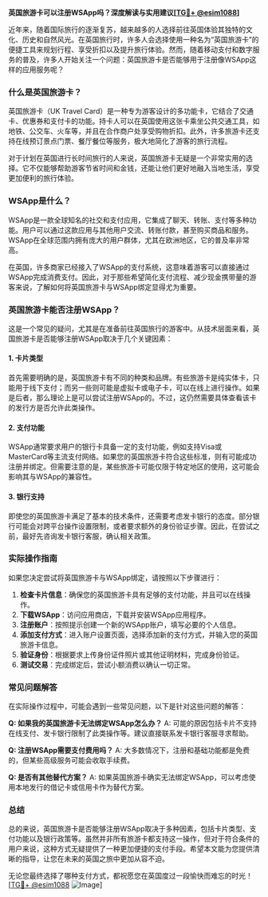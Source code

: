 **英国旅游卡可以注册WSApp吗？深度解读与实用建议[[TG💪+ @esim1088](https://t.me/s/esim1088)]**

近年来，随着国际旅行的逐渐复苏，越来越多的人选择前往英国体验其独特的文化、历史和自然风光。在英国旅行时，许多人会选择使用一种名为“英国旅游卡”的便捷工具来规划行程、享受折扣以及提升旅行体验。然而，随着移动支付和数字服务的普及，许多人开始关注一个问题：英国旅游卡是否能够用于注册像WSApp这样的应用服务呢？

### 什么是英国旅游卡？

英国旅游卡（UK Travel Card）是一种专为游客设计的多功能卡，它结合了交通卡、优惠券和支付卡的功能。持卡人可以在英国使用这张卡乘坐公共交通工具，如地铁、公交车、火车等，并且在合作商户处享受购物折扣。此外，许多旅游卡还支持在线预订景点门票、餐厅餐位等服务，极大地简化了游客的旅行流程。

对于计划在英国进行长时间旅行的人来说，英国旅游卡无疑是一个非常实用的选择。它不仅能够帮助游客节省时间和金钱，还能让他们更好地融入当地生活，享受更加便利的旅行体验。

### WSApp是什么？

WSApp是一款全球知名的社交和支付应用，它集成了聊天、转账、支付等多种功能。用户可以通过这款应用与其他用户交流、转账付款，甚至购买商品和服务。WSApp在全球范围内拥有庞大的用户群体，尤其在欧洲地区，它的普及率非常高。

在英国，许多商家已经接入了WSApp的支付系统，这意味着游客可以直接通过WSApp完成消费支付。因此，对于那些希望简化支付流程、减少现金携带量的游客来说，了解如何将英国旅游卡与WSApp绑定显得尤为重要。

### 英国旅游卡能否注册WSApp？

这是一个常见的疑问，尤其是在准备前往英国旅行的游客中。从技术层面来看，英国旅游卡是否能够注册WSApp取决于几个关键因素：

#### 1. 卡片类型

首先需要明确的是，英国旅游卡有不同的种类和品牌。有些旅游卡是纯实体卡，只能用于线下支付；而另一些则可能是虚拟卡或电子卡，可以在线上进行操作。如果是后者，那么理论上是可以尝试注册WSApp的。不过，这仍然需要具体查看该卡的发行方是否允许此类操作。

#### 2. 支付功能

WSApp通常要求用户的银行卡具备一定的支付功能，例如支持Visa或MasterCard等主流支付网络。如果您的英国旅游卡符合这些标准，则有可能成功注册并绑定。但需要注意的是，某些旅游卡可能仅限于特定地区的使用，这可能会影响其与WSApp的兼容性。

#### 3. 银行支持

即使您的英国旅游卡满足了基本的技术条件，还需要考虑发卡银行的态度。部分银行可能会对跨平台操作设置限制，或者要求额外的身份验证步骤。因此，在尝试之前，最好先咨询发卡银行客服，确认相关政策。

### 实际操作指南

如果您决定尝试将英国旅游卡与WSApp绑定，请按照以下步骤进行：

1. **检查卡片信息**：确保您的英国旅游卡具有足够的支付功能，并且可以在线操作。
2. **下载WSApp**：访问应用商店，下载并安装WSApp应用程序。
3. **注册账户**：按照提示创建一个新的WSApp账户，填写必要的个人信息。
4. **添加支付方式**：进入账户设置页面，选择添加新的支付方式，并输入您的英国旅游卡信息。
5. **验证身份**：根据要求上传身份证件照片或其他证明材料，完成身份验证。
6. **测试交易**：完成绑定后，尝试小额消费以确认一切正常。

### 常见问题解答

在实际操作过程中，可能会遇到一些常见问题，以下是针对这些问题的解答：

**Q: 如果我的英国旅游卡无法绑定WSApp怎么办？**
A: 可能的原因包括卡片不支持在线支付、发卡银行限制了此类操作等。建议直接联系发卡银行客服寻求帮助。

**Q: 注册WSApp需要支付费用吗？**
A: 大多数情况下，注册和基础功能都是免费的，但某些高级服务可能会收取手续费。

**Q: 是否有其他替代方案？**
A: 如果英国旅游卡确实无法绑定WSApp，可以考虑使用本地发行的借记卡或信用卡作为替代方案。

### 总结

总的来说，英国旅游卡是否能够注册WSApp取决于多种因素，包括卡片类型、支付功能以及银行政策等。虽然并非所有旅游卡都支持这一操作，但对于符合条件的用户来说，这种方式无疑提供了一种更加便捷的支付手段。希望本文能为您提供清晰的指导，让您在未来的英国之旅中更加从容不迫。

无论您最终选择了哪种支付方式，都祝愿您在英国度过一段愉快而难忘的时光！[[TG💪+ @esim1088](https://t.me/s/esim1088) ![Image](https://i.postimg.cc/4NQfJmqS/Snipaste-2025-05-13-00-14-12.png)]